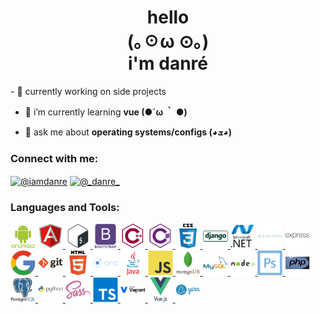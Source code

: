 <h1 align="center">hello<br>(｡☉ω ⊙｡)<br>i'm danré</h1>
- 🔭 currently working on side projects

- 🌱 i’m currently learning **vue (●´ω ｀ ●)**

- 💬 ask me about **operating  systems/configs (◕ܫ◕)**

<p align="left">
<h3 align="left">Connect with me:</h3>
<a href="https://twitter.com/@iamdanre" target="blank"><img align="center" src="https://cdn.jsdelivr.net/npm/simple-icons@3.0.1/icons/twitter.svg" alt="@iamdanre" height="30" width="40" /></a>
<a href="https://instagram.com/@_danre_" target="blank"><img align="center" src="https://cdn.jsdelivr.net/npm/simple-icons@3.0.1/icons/instagram.svg" alt="@_danre_" height="30" width="40" /></a>
</p>
<h3 align="left">Languages and Tools:</h3>
<p align="left">
<a href="https://developer.android.com" target="_blank"> <img width="40" height="40" src="icons/android-plain-wordmark.svg"></a>
<a href="https://angular.io" target="_blank">
<img width="40" height="40" src="icons/angularjs-original.svg">
</a>
<a href="https://www.gnu.org/software/bash/" target="_blank">
<img width="40" height="40" src="icons/bash-original.svg">
</a>
<a href="https://getbootstrap.com" target="_blank">
<img width="40" height="40" src="icons/bootstrap-plain-wordmark.svg">
</a>
<a href="https://www.w3schools.com/cpp/" target="_blank">
<img width="40" height="40" src="icons/cplusplus-line.svg">
</a>
<a href="https://www.w3schools.com/cs/" target="_blank">
<img width="40" height="40" src="icons/csharp-line.svg">
</a>
<a href="https://www.w3schools.com/css/" target="_blank">
<img width="40" height="40" src="icons/css3-original-wordmark.svg">
</a>
<a href="https://www.djangoproject.com/" target="_blank">
<img width="40" height="40" src="icons/django-line.svg">
</a>
<a href="https://dotnet.microsoft.com/" target="_blank">
<img width="40" height="40" src="icons/dot-net-original-wordmark.svg">
</a>

<a href="https://www.electronjs.org" target="_blank">
<img width="40" height="40" src="icons/electron-original-wordmark.svg">
</a>

<a href="https://expressjs.com" target="_blank">
<img width="40" height="40" src="icons/express-original-wordmark.svg">
</a>

<a href="https://cloud.google.com" target="_blank">
<img width="40" height="40" src="icons/google-original.svg">
</a>

<a href="https://git-scm.com/" target="_blank">
<img width="40" height="40" src="icons/git-original-wordmark.svg">
</a>

<a href="https://www.w3.org/html/" target="_blank">
<img width="40" height="40" src="icons/html5-original-wordmark.svg">
</a>

<a href="https://ionicframework.com" target="_blank">
<img width="40" height="40" src="icons/ionic-original-wordmark.svg">
</a>

<a href="https://www.java.com" target="_blank">
<img width="40" height="40" src="icons/java-original-wordmark.svg">
</a>

<a href="https://developer.mozilla.org/en-US/docs/Web/JavaScript" target="_blank">
<img width="40" height="40" src="icons/javascript-original.svg">
</a>

<a href="https://www.mongodb.com/" target="_blank">
<img width="40" height="40" src="icons/mongodb-original-wordmark.svg">
</a>

<a href="https://www.mysql.com/" target="_blank">
<img width="40" height="40" src="icons/mysql-original-wordmark.svg">
</a>

<a href="https://nodejs.org" target="_blank">
<img width="40" height="40" src="icons/nodejs-original-wordmark.svg">
</a>

<a href="https://www.photoshop.com/en" target="_blank">
<img width="40" height="40" src="icons/photoshop-line.svg">
</a>

<a href="https://www.php.net" target="_blank">
<img width="40" height="40" src="icons/php-original.svg">
</a>

<a href="https://www.postgresql.org" target="_blank">
<img width="40" height="40" src="icons/postgresql-original-wordmark.svg">
</a>

<a href="https://www.python.org" target="_blank">
<img width="40" height="40" src="icons/python-original-wordmark.svg">
</a>

<a href="https://sass-lang.com" target="_blank">
<img width="40" height="40" src="icons/sass-original.svg">
</a>

<a href="https://www.typescriptlang.org/" target="_blank">
<img width="40" height="40" src="icons/typescript-original.svg">
</a>

<a href="https://www.vagrantup.com/" target="_blank">
<img width="40" height="40" src="icons/vagrant-original-wordmark.svg">
</a>

<a href="https://vuejs.org/" target="_blank">
<img width="40" height="40" src="icons/vuejs-original-wordmark.svg">
</a> 

<a href="https://yarnpkg.com/" target="_blank">
<img width="40" height="40" src="icons/yarn-original-wordmark.svg">
</a>
</p>